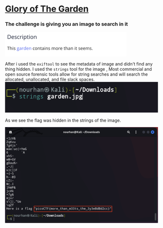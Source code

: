 <a href="https://play.picoctf.org/practice/challenge/44?category=4&page=1"><h1> Glory of The Garden</h1></a>
<h3> The challenge is giving you an image to search in it </h3>
<img src="Images/13.png" width=400 >

After i used the `exiftool` to see the metadata of image and didn't find any thing hidden.
I used the `strings` tool for the image , Most commercial and open source forensic tools allow for string searches and will search the allocated, unallocated, and file slack spaces.
<img src="Images/14.png" width=700>

As we see the flag was hidden in the strings of the image.

<img src="Images/15.png" width=700>

